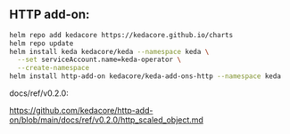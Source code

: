 ## HTTP add-on:

```sh
helm repo add kedacore https://kedacore.github.io/charts
helm repo update
helm install keda kedacore/keda --namespace keda \
  --set serviceAccount.name=keda-operator \
  --create-namespace
helm install http-add-on kedacore/keda-add-ons-http --namespace keda
```

docs/ref/v0.2.0:

https://github.com/kedacore/http-add-on/blob/main/docs/ref/v0.2.0/http_scaled_object.md